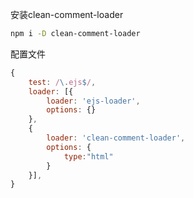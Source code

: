 安装clean-comment-loader

```bash
npm i -D clean-comment-loader
```

配置文件

```js
{
    test: /\.ejs$/,
    loader: [{
        loader: 'ejs-loader',
        options: {}
    },
    {
        loader: 'clean-comment-loader',
        options: {
            type:"html"
        }
    }],
}
```